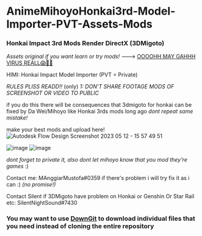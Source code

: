 # AnimeMihoyoHonkai3rd-Model-Importer-PVT-Assets-Mods
### Honkai Impact 3rd Mods Render DirectX (3DMigoto)

*Assets original if you want learn or try mods!* --->
[OOOOHH MAY GAHHH VIRUS REALL😱💯💯](https://github.com/HaleAnggi/AnimeMihoyoHonkai3rd-Model-Importer-PVT-Assets-Mods)

HIMI: Honkai Impact Model Importer (PVT = Private)

*RULES PLISS READD!!*
(only) *1: DON'T SHARE FOOTAGE MODS OF SCREENSHOT OR VIDEO TO PUBLIC* 

if you do this there will be consequences that 3dmigoto for honkai can be fixed by Da Wei/Mihoyo like Honkai 3rds mods long ago
*dont 
repeat 
same 
mistake!*

make your best mods and upload here!
![Autodesk Flow Design Screenshot 2023 05 12 - 15 57 49 51](https://github.com/HaleAnggi/AnimeMihoyoHonkai3rd-Model-Importer-PVT-Assets-Mods/assets/115152799/db48f7d0-d2a6-4992-ade6-c87eb32f462b)

![image](https://github.com/HaleAnggi/AnimeMihoyoHonkai3rd-Model-Importer-PVT-Assets-Mods/assets/115152799/f57b12a8-6d52-46ee-ad1b-8497ab389c46)
![image](https://github.com/HaleAnggi/AnimeMihoyoHonkai3rd-Model-Importer-PVT-Assets-Mods/assets/115152799/483ea6b8-09ad-471a-acbc-9d8197c94962)





*dont forget to private it, also dont let mihoyo know that you mod they're games* :)

Contact me: MAnggiarMustofa#0359 if there's problem i will try fix it as i can :) *(no promise!)*

Contact Silent if 3DMigoto have problem on Honkai or Genshin Or Star Rail etc: SilentNightSound#7430

### You may want to use [DownGit](https://minhaskamal.github.io/DownGit/#/home) to download individual files that you need instead of cloning the entire repository

